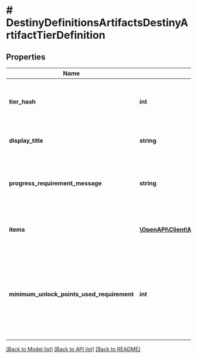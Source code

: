# # DestinyDefinitionsArtifactsDestinyArtifactTierDefinition

## Properties

Name | Type | Description | Notes
------------ | ------------- | ------------- | -------------
**tier_hash** | **int** | An identifier, unique within the Artifact, for this specific tier. | [optional]
**display_title** | **string** | The human readable title of this tier, if any. | [optional]
**progress_requirement_message** | **string** | A string representing the localized minimum requirement text for this Tier, if any. | [optional]
**items** | [**\OpenAPI\Client\Model\DestinyDefinitionsArtifactsDestinyArtifactTierItemDefinition[]**](DestinyDefinitionsArtifactsDestinyArtifactTierItemDefinition.md) | The items that can be earned within this tier. | [optional]
**minimum_unlock_points_used_requirement** | **int** | The minimum number of \&quot;unlock points\&quot; that you must have used before you can unlock items from this tier. | [optional]

[[Back to Model list]](../../README.md#models) [[Back to API list]](../../README.md#endpoints) [[Back to README]](../../README.md)
